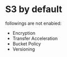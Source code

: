 # S3 by default
followings are not enabied:
- Encryption
- Transfer Acceleration
- Bucket Policy
- Versioning